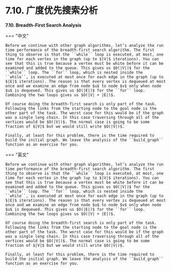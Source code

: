 # 7.10. 广度优先搜索分析


**7.10. Breadth-First Search Analysis**

=== "中文"

    Before we continue with other graph algorithms, let’s analyze the run time performance of the breadth-first search algorithm. The first thing to observe is that the ``while`` loop is executed, at most, one time for each vertex in the graph (up to $|V|$ iterations). You can see that this is true because a vertex must be white before it can be examined and added to the queue. This gives us $O(|V|)$ for the ``while`` loop. The ``for`` loop, which is nested inside the ``while``, is executed at most once for each edge in the graph (up to $|E|$ iterations). The reason is that every vertex is dequeued at most once and we examine an edge from node $u$ to node $v$ only when node $u$ is dequeued. This gives us $O(|E|)$ for the ``for`` loop. Combining the two loops gives us $O(|V| + |E|)$.
    
    Of course doing the breadth-first search is only part of the task. Following the links from the starting node to the goal node is the other part of the task. The worst case for this would be if the graph was a single long chain. In this case traversing through all of the vertices would be $O(|V|)$. The normal case is going to be some fraction of $|V|$ but we would still write $O(|V|)$.
    
    Finally, at least for this problem, there is the time required to build the initial graph. We leave the analysis of the ``build_graph`` function as an exercise for you.

=== "英文"

    Before we continue with other graph algorithms, let’s analyze the run time performance of the breadth-first search algorithm. The first thing to observe is that the ``while`` loop is executed, at most, one time for each vertex in the graph (up to $|V|$ iterations). You can see that this is true because a vertex must be white before it can be examined and added to the queue. This gives us $O(|V|)$ for the ``while`` loop. The ``for`` loop, which is nested inside the ``while``, is executed at most once for each edge in the graph (up to $|E|$ iterations). The reason is that every vertex is dequeued at most once and we examine an edge from node $u$ to node $v$ only when node $u$ is dequeued. This gives us $O(|E|)$ for the ``for`` loop. Combining the two loops gives us $O(|V| + |E|)$.
    
    Of course doing the breadth-first search is only part of the task. Following the links from the starting node to the goal node is the other part of the task. The worst case for this would be if the graph was a single long chain. In this case traversing through all of the vertices would be $O(|V|)$. The normal case is going to be some fraction of $|V|$ but we would still write $O(|V|)$.
    
    Finally, at least for this problem, there is the time required to build the initial graph. We leave the analysis of the ``build_graph`` function as an exercise for you.


